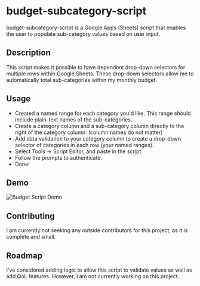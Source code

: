 # budget-subcategory-script
budget-subcategory-script is a Google Apps (Sheets) script that enables the user to populate sub-category values based on user input.

## Description
This script makes it possible to have dependent drop-down selectors for multiple rows within Google Sheets. These drop-down selectors allow me to automatically total sub-categories within my monthly budget.

## Usage
- Created a named range for each category you'd like. This range should include plain-text names of the sub-categories.
- Create a category column and a sub-category column directly to the right of the category column. (column names do not matter)
- Add data validation to your category column to create a drop-down selector of categories in each row (your named ranges).
- Select Tools -> Script Editor, and paste in the script.
- Follow the prompts to authenticate.
- Done!

## Demo
![Budget Script Demo](https://s8.gifyu.com/images/BudgetScriptDemo.md.gif)

## Contributing
I am currently not seeking any outside contributors for this project, as it is complete and small. 

## Roadmap
I've considered adding logic to allow this script to validate values as well as add QoL features. However, I am not currently working on this project.
